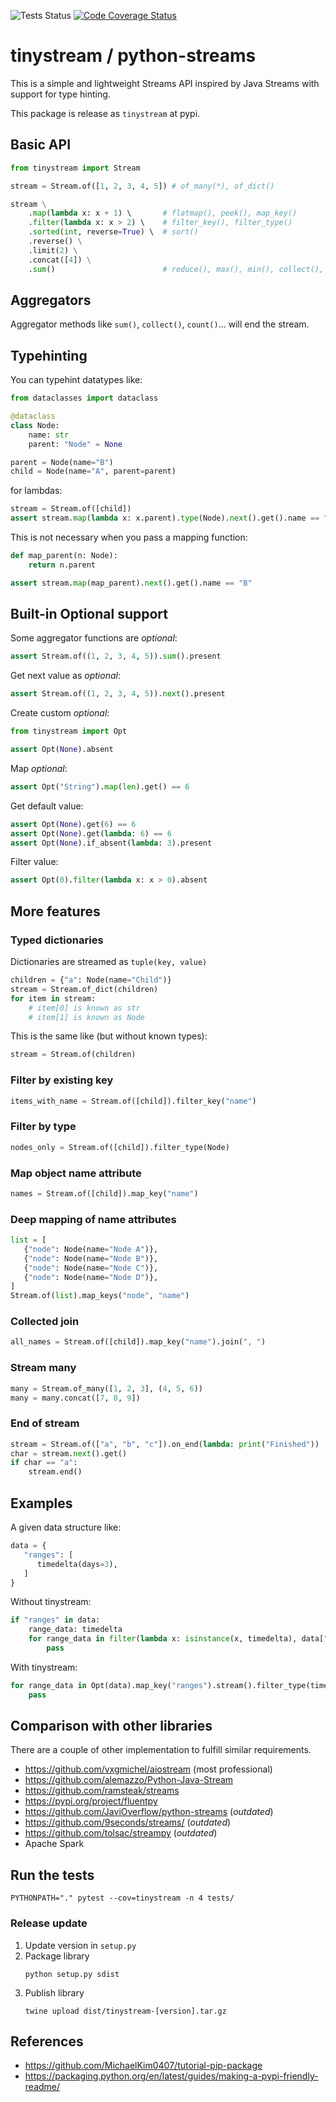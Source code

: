 ![Tests Status](https://github.com/mreiche/python-streams/actions/workflows/tests.yml/badge.svg)
[![Code Coverage Status](https://codecov.io/github/mreiche/python-streams/branch/main/graph/badge.svg)](https://app.codecov.io/github/mreiche/python-streams)

# tinystream / python-streams

This is a simple and lightweight Streams API inspired by Java Streams with support for type hinting.

This package is release as `tinystream` at pypi.

## Basic API

```python
from tinystream import Stream

stream = Stream.of([1, 2, 3, 4, 5]) # of_many(*), of_dict()

stream \
    .map(lambda x: x + 1) \       # flatmap(), peek(), map_key()
    .filter(lambda x: x > 2) \    # filter_key(), filter_type()
    .sorted(int, reverse=True) \  # sort()
    .reverse() \
    .limit(2) \
    .concat([4]) \
    .sum()                        # reduce(), max(), min(), collect(), count()
```

## Aggregators

Aggregator methods like `sum()`, `collect()`, `count()`... will end the stream.

## Typehinting

You can typehint datatypes like:

```python
from dataclasses import dataclass

@dataclass
class Node:
    name: str
    parent: "Node" = None

parent = Node(name="B")
child = Node(name="A", parent=parent)
```

for lambdas:

```python
stream = Stream.of([child])
assert stream.map(lambda x: x.parent).type(Node).next().get().name == "B"
```

This is not necessary when you pass a mapping function:
```python
def map_parent(n: Node):
    return n.parent

assert stream.map(map_parent).next().get().name == "B"
```

## Built-in Optional support

Some aggregator functions are *optional*:

```python
assert Stream.of((1, 2, 3, 4, 5)).sum().present
```

Get next value as *optional*:

```python
assert Stream.of((1, 2, 3, 4, 5)).next().present
```

Create custom *optional*:

```python
from tinystream import Opt

assert Opt(None).absent
```

Map *optional*:
```python
assert Opt("String").map(len).get() == 6
```

Get default value:
```python
assert Opt(None).get(6) == 6
assert Opt(None).get(lambda: 6) == 6
assert Opt(None).if_absent(lambda: 3).present
```

Filter value:

```python
assert Opt(0).filter(lambda x: x > 0).absent
```

## More features

### Typed dictionaries

Dictionaries are streamed as `tuple(key, value)`

```python
children = {"a": Node(name="Child")} 
stream = Stream.of_dict(children)
for item in stream:
    # item[0] is known as str
    # item[1] is known as Node
```

This is the same like (but without known types):
```python
stream = Stream.of(children)
```

### Filter by existing key
```python
items_with_name = Stream.of([child]).filter_key("name")
```

### Filter by type
```python
nodes_only = Stream.of([child]).filter_type(Node)
```

### Map object name attribute
```python
names = Stream.of([child]).map_key("name")
```

### Deep mapping of name attributes
```python
list = [
   {"node": Node(name="Node A")},
   {"node": Node(name="Node B")},
   {"node": Node(name="Node C")},
   {"node": Node(name="Node D")},
]
Stream.of(list).map_keys("node", "name")
```

### Collected join

```python
all_names = Stream.of([child]).map_key("name").join(", ")
```

### Stream many

```python
many = Stream.of_many([1, 2, 3], (4, 5, 6))
many = many.concat([7, 8, 9])
```

### End of stream
```python
stream = Stream.of(["a", "b", "c"]).on_end(lambda: print("Finished"))
char = stream.next().get()
if char == "a":
    stream.end()
```

## Examples

A given data structure like:
```python
data = {
   "ranges": [
      timedelta(days=3),
   ]
}
```

Without tinystream:
```python
if "ranges" in data:
    range_data: timedelta
    for range_data in filter(lambda x: isinstance(x, timedelta), data["ranges"]):
        pass
```

With tinystream:
```python
for range_data in Opt(data).map_key("ranges").stream().filter_type(timedelta):
    pass
```

## Comparison with other libraries

There are a couple of other implementation to fulfill similar requirements.

- https://github.com/vxgmichel/aiostream (most professional)
- https://github.com/alemazzo/Python-Java-Stream
- https://github.com/ramsteak/streams
- https://pypi.org/project/fluentpy
- https://github.com/JaviOverflow/python-streams (*outdated*)
- https://github.com/9seconds/streams/ (*outdated*)
- https://github.com/tolsac/streampy (*outdated*)
- Apache Spark

## Run the tests

```shell
PYTHONPATH="." pytest --cov=tinystream -n 4 tests/
```

### Release update
1. Update version in `setup.py`
2. Package library
    ```shell
    python setup.py sdist
    ```
3. Publish library
    ```shell
    twine upload dist/tinystream-[version].tar.gz
    ```

## References

- https://github.com/MichaelKim0407/tutorial-pip-package
- https://packaging.python.org/en/latest/guides/making-a-pypi-friendly-readme/
